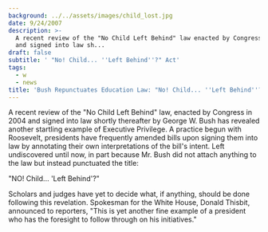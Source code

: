 ```yaml
---
background: ../../assets/images/child_lost.jpg
date: 9/24/2007
description: >-
  A recent review of the "No Child Left Behind" law enacted by Congress in 2004
  and signed into law sh...
draft: false
subtitle: ' "No! Child... ''Left Behind''?" Act'
tags:
  - w
  - news
title: 'Bush Repunctuates Education Law: "No! Child... ''Left Behind''?" Act'
---
```

  
A recent review of the "No Child Left Behind" law, enacted by Congress in 2004 and signed into law shortly thereafter by George W. Bush has revealed another startling example of Executive Privilege. A practice begun with Roosevelt, presidents have frequently amended bills upon signing them into law by annotating their own interpretations of the bill's intent. Left undiscovered until now, in part because Mr. Bush did not attach anything to the law but instead punctuated the title:  
  
"NO! Child... 'Left Behind'?"  
  
Scholars and judges have yet to decide what, if anything, should be done following this revelation. Spokesman for the White House, Donald Thisbit, announced to reporters, "This is yet another fine example of a president who has the foresight to follow through on his initiatives."  
